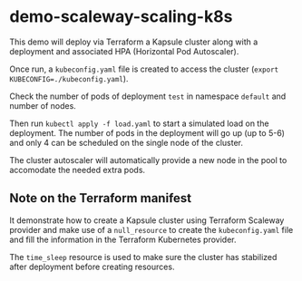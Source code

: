 demo-scaleway-scaling-k8s
=========================

This demo will deploy via Terraform a Kapsule cluster along with a deployment and associated HPA (Horizontal Pod Autoscaler).

Once run, a `kubeconfig.yaml` file is created to access the cluster (`export KUBECONFIG=./kubeconfig.yaml`).

Check the number of pods of deployment `test` in namespace `default` and number of nodes.

Then run `kubectl apply -f load.yaml` to start a simulated load on the deployment. The number of pods in the deployment will go up (up to 5-6) and only 4 can be scheduled on the single node of the cluster. 

The cluster autoscaler will automatically provide a new node in the pool to accomodate the needed extra pods.

Note on the Terraform manifest
------------------------------

It demonstrate how to create a Kapsule cluster using Terraform Scaleway provider and make use of a `null_resource` to create the `kubeconfig.yaml` file and fill the information in the Terraform Kubernetes provider.

The `time_sleep` resource is used to make sure the cluster has stabilized after deployment before creating resources.
